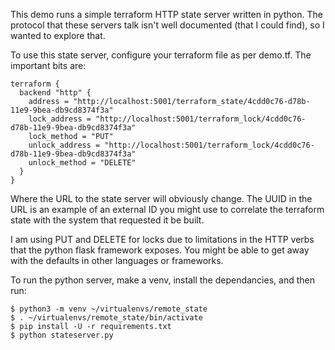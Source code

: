 This demo runs a simple terraform HTTP state server written in python.
The protocol that these servers talk isn't well documented (that I could
find), so I wanted to explore that.

To use this state server, configure your terraform file as per demo.tf.
The important bits are:

~~~
terraform {
  backend "http" {
    address = "http://localhost:5001/terraform_state/4cdd0c76-d78b-11e9-9bea-db9cd8374f3a"
    lock_address = "http://localhost:5001/terraform_lock/4cdd0c76-d78b-11e9-9bea-db9cd8374f3a"
    lock_method = "PUT"
    unlock_address = "http://localhost:5001/terraform_lock/4cdd0c76-d78b-11e9-9bea-db9cd8374f3a"
    unlock_method = "DELETE"
  }
}
~~~

Where the URL to the state server will obviously change. The UUID in the URL is an example
of an external ID you might use to correlate the terraform state with the system that
requested it be built.

I am using PUT and DELETE for locks due to limitations in the HTTP verbs that the python
flask framework exposes. You might be able to get away with the defaults in other languages or
frameworks.

To run the python server, make a venv, install the dependancies, and then run:

~~~
$ python3 -m venv ~/virtualenvs/remote_state
$ . ~/virtualenvs/remote_state/bin/activate
$ pip install -U -r requirements.txt
$ python stateserver.py
~~~
